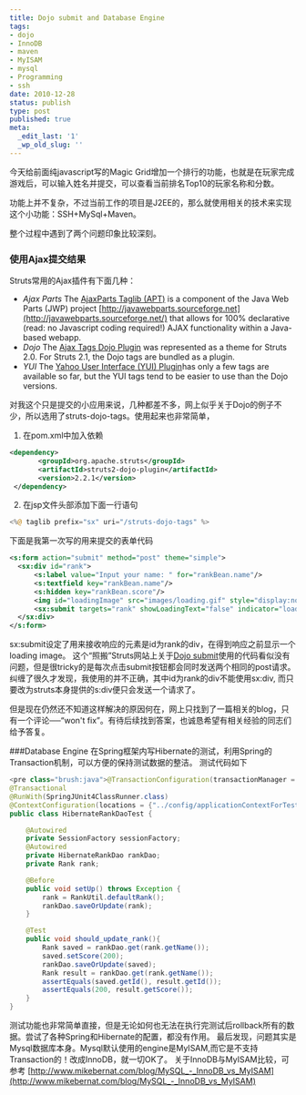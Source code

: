 ```yaml
---
title: Dojo submit and Database Engine
tags:
- dojo
- InnoDB
- maven
- MyISAM
- mysql
- Programming
- ssh
date: 2010-12-28
status: publish
type: post
published: true
meta:
  _edit_last: '1'
  _wp_old_slug: ''
---
```

今天给前面纯javascript写的Magic Grid增加一个排行的功能，也就是在玩家完成游戏后，可以输入姓名并提交，可以查看当前排名Top10的玩家名称和分数。

功能上并不复杂，不过当前工作的项目是J2EE的，那么就使用相关的技术来实现这个小功能：SSH+MySql+Maven。

整个过程中遇到了两个问题印象比较深刻。

### 使用Ajax提交结果

Struts常用的Ajax插件有下面几种：
> 
  * *Ajax Parts* The [AjaxParts Taglib (APT)](http://code.google.com/p/struts2ajaxpartstaglibplugin/) is a component of the Java Web Parts (JWP) project [http://javawebparts.sourceforge.net](http://javawebparts.sourceforge.net/) that allows for 100% declarative (read: no Javascript coding required!) AJAX functionality within a Java-based webapp.
  * *Dojo* The [Ajax Tags Dojo Plugin](http://struts.apache.org/2.0.14/docs/ajax-tags.html) was represented as a theme for Struts 2.0. For Struts 2.1, the Dojo tags are bundled as a plugin.
  * *YUI* The [Yahoo User Interface (YUI) Plugin](http://cwiki.apache.org/S2PLUGINS/yui-plugin.html)has only a few tags are available so far, but the YUI tags tend to be easier to use than the Dojo versions.

对我这个只是提交的小应用来说，几种都差不多，网上似乎关于Dojo的例子不少，所以选用了struts-dojo-tags。使用起来也非常简单，


1. 在pom.xml中加入依赖

  ```xml 
  <dependency>
         <groupId>org.apache.struts</groupId>
         <artifactId>struts2-dojo-plugin</artifactId>
         <version>2.2.1</version>
   </dependency>
   ```

2. 在jsp文件头部添加下面一行语句

  ```php
  <%@ taglib prefix="sx" uri="/struts-dojo-tags" %>
  ```

下面是我第一次写的用来提交的表单代码

```xml
<s:form action="submit" method="post" theme="simple">
  <sx:div id="rank">
      <s:label value="Input your name: " for="rankBean.name"/>
      <s:textfield key="rankBean.name"/>
      <s:hidden key="rankBean.score"/>
      <img id="loadingImage" src="images/loading.gif" style="display:none"/>
      <sx:submit targets="rank" showLoadingText="false" indicator="loadingImage"/>
  </sx:div>
</s:form>
```

sx:submit设定了用来接收响应的元素是id为rank的div，在得到响应之前显示一个loading image。
这个“照搬”Struts网站上关于[Dojo submit](http://struts.apache.org/2.0.14/docs/dojo-submit.html)使用的代码看似没有问题，但是很tricky的是每次点击submit按钮都会同时发送两个相同的post请求。
纠缠了很久才发现，我使用的并不正确，其中id为rank的div不能使用sx:div, 而只要改为struts本身提供的s:div便只会发送一个请求了。

但是现在仍然还不知道这样解决的原因何在，网上只找到了一篇相关的blog，只有一个评论──“won't fix”。有待后续找到答案，也诚恳希望有相关经验的同志们给予答复。

###Database Engine
在Spring框架内写Hibernate的测试，利用Spring的Transaction机制，可以方便的保持测试数据的整洁。
测试代码如下

```java
<pre class="brush:java">@TransactionConfiguration(transactionManager = "transactionManager", defaultRollback = true)
@Transactional
@RunWith(SpringJUnit4ClassRunner.class)
@ContextConfiguration(locations = {"../config/applicationContextForTest.xml"})
public class HibernateRankDaoTest {

    @Autowired
    private SessionFactory sessionFactory;
    @Autowired
    private HibernateRankDao rankDao;
    private Rank rank;

    @Before
    public void setUp() throws Exception {
        rank = RankUtil.defaultRank();
        rankDao.saveOrUpdate(rank);
    }

    @Test
    public void should_update_rank(){
        Rank saved = rankDao.get(rank.getName());
        saved.setScore(200);
        rankDao.saveOrUpdate(saved);
        Rank result = rankDao.get(rank.getName());
        assertEquals(saved.getId(), result.getId());
        assertEquals(200, result.getScore());
    }
}
```
测试功能也非常简单直接，但是无论如何也无法在执行完测试后rollback所有的数据。尝试了各种Spring和Hibernate的配置，都没有作用。
最后发现，问题其实是Mysql数据库本身。Mysql默认使用的engine是MyISAM,而它是不支持Transaction的！改成InnoDB，就一切OK了。
关于InnoDB与MyISAM比较，可参考
[http://www.mikebernat.com/blog/MySQL_-_InnoDB_vs_MyISAM](http://www.mikebernat.com/blog/MySQL_-_InnoDB_vs_MyISAM)
